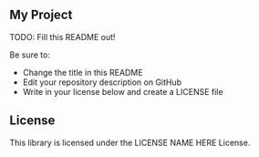 ## My Project

TODO: Fill this README out!

Be sure to:

* Change the title in this README
* Edit your repository description on GitHub
* Write in your license below and create a LICENSE file

## License

This library is licensed under the LICENSE NAME HERE License.

